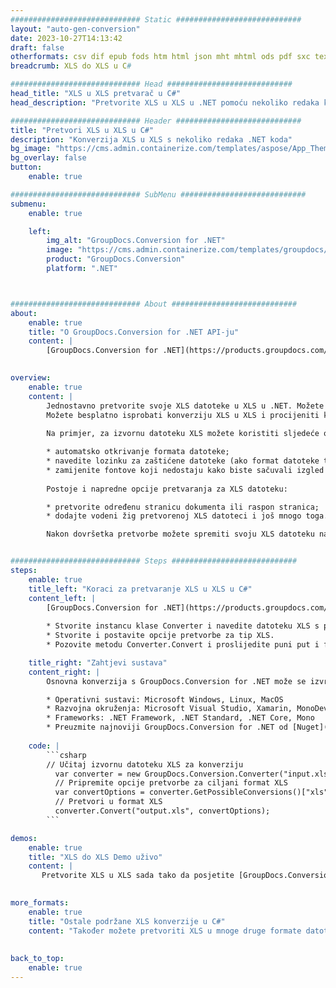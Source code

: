 ```yaml
---
############################# Static ############################
layout: "auto-gen-conversion"
date: 2023-10-27T14:13:42
draft: false
otherformats: csv dif epub fods htm html json mht mhtml ods pdf sxc tex tsv xlam xls xlsb xlsm xlsx xlt xltm xltx xml xps
breadcrumb: XLS do XLS u C#

############################# Head ############################
head_title: "XLS u XLS pretvarač u C#"
head_description: "Pretvorite XLS u XLS u .NET pomoću nekoliko redaka koda. Koristite GroupDocs Document Conversion API za pretvaranje preko 160 formata datoteka."

############################# Header ############################
title: "Pretvori XLS u XLS u C#"
description: "Konverzija XLS u XLS s nekoliko redaka .NET koda"
bg_image: "https://cms.admin.containerize.com/templates/aspose/App_Themes/V3/images/bg/header1.png"
bg_overlay: false
button:
    enable: true

############################# SubMenu ############################
submenu:
    enable: true

    left:
        img_alt: "GroupDocs.Conversion for .NET"
        image: "https://cms.admin.containerize.com/templates/groupdocs/images/product-logos/90x90-noborder/groupdocs-conversion-net.png"
        product: "GroupDocs.Conversion"
        platform: ".NET"



############################# About ############################
about:
    enable: true
    title: "O GroupDocs.Conversion for .NET API-ju"
    content: |
        [GroupDocs.Conversion for .NET](https://products.groupdocs.com/conversion/net/) može se koristiti za pretvaranje Microsoft Worda, Excela, PowerPointa, PDF-a, Visio i drugih formata. GroupDocs.Conversion je samostalni API koji je prikladan za pozadinske i interne sustave gdje su potrebne visoke performanse. Ne ovisi o softveru poput Microsofta ili Open Officea.
    

overview:
    enable: true
    content: |
        Jednostavno pretvorite svoje XLS datoteke u XLS u .NET. Možete koristiti samo nekoliko C# linija koda na bilo kojoj platformi po vašem izboru kao što su - Windows, Linux, macOS.
        Možete besplatno isprobati konverziju XLS u XLS i procijeniti kvalitetu rezultata konverzije. Uz jednostavne scenarije konverzije datoteka, možete isprobati naprednije opcije za učitavanje izvorne XLS datoteke i za spremanje izlaznog XLS rezultata. 
        
        Na primjer, za izvornu datoteku XLS možete koristiti sljedeće opcije učitavanja:

        * automatsko otkrivanje formata datoteke;
        * navedite lozinku za zaštićene datoteke (ako format datoteke to podržava);
        * zamijenite fontove koji nedostaju kako biste sačuvali izgled dokumenta.
        
        Postoje i napredne opcije pretvaranja za XLS datoteku:

        * pretvorite određenu stranicu dokumenta ili raspon stranica;
        * dodajte vodeni žig pretvorenoj XLS datoteci i još mnogo toga.

        Nakon dovršetka pretvorbe možete spremiti svoju XLS datoteku na lokalnu stazu datoteke ili bilo koju pohranu treće strane kao što su FTP, Amazon S3, Google Drive, Dropbox itd. Imajte na umu - da pretvorite XLS u {{ TO}} nema potrebe za instaliranjem bilo kakvog dodatnog softvera - poput MS Officea, Open Officea, Adobe Acrobat Readera itd.


############################# Steps ############################
steps:
    enable: true
    title_left: "Koraci za pretvaranje XLS u XLS u C#"
    content_left: |
        [GroupDocs.Conversion for .NET](https://products.groupdocs.com/conversion/net/) programerima olakšava pretvaranje XLS datoteke u XLS s nekoliko redaka koda.
        
        * Stvorite instancu klase Converter i navedite datoteku XLS s punim putem
        * Stvorite i postavite opcije pretvorbe za tip XLS.
        * Pozovite metodu Converter.Convert i proslijedite puni put i format (XLS) kao parametar

    title_right: "Zahtjevi sustava"
    content_right: |
        Osnovna konverzija s GroupDocs.Conversion for .NET može se izvršiti u samo nekoliko jednostavnih koraka. Naši API-ji podržani su na svim glavnim platformama i operativnim sustavima. Prije izvršavanja koda u nastavku, provjerite imate li sljedeće preduvjete instalirane na vašem sustavu.

        * Operativni sustavi: Microsoft Windows, Linux, MacOS
        * Razvojna okruženja: Microsoft Visual Studio, Xamarin, MonoDevelop
        * Frameworks: .NET Framework, .NET Standard, .NET Core, Mono
        * Preuzmite najnoviji GroupDocs.Conversion for .NET od [Nuget](https://www.nuget.org/packages/groupdocs.conversion)
         
    code: |
        ```csharp    
        // Učitaj izvornu datoteku XLS za konverziju
          var converter = new GroupDocs.Conversion.Converter("input.xls");
          // Pripremite opcije pretvorbe za ciljani format XLS
          var convertOptions = converter.GetPossibleConversions()["xls"].ConvertOptions;
          // Pretvori u format XLS
          converter.Convert("output.xls", convertOptions);
        ```

demos:
    enable: true
    title: "XLS do XLS Demo uživo"
    content: |
       Pretvorite XLS u XLS sada tako da posjetite [GroupDocs.Conversion App](https://products.groupdocs.app/conversion/family) web mjesto. Online demo ima sljedeće prednosti
          

more_formats:
    enable: true
    title: "Ostale podržane XLS konverzije u C#"
    content: "Također možete pretvoriti XLS u mnoge druge formate datoteka. Pogledajte popis u nastavku."
       
       
back_to_top:
    enable: true
---
```

